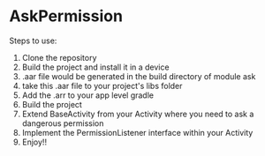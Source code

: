 # AskPermission

Steps to use:
1. Clone the repository
2. Build the project and install it in a device
3. .aar file would be generated in the build directory of module ask
4. take this .aar file to your project's libs folder
5. Add the .arr to your app level gradle
6. Build the project
7. Extend BaseActivity from your Activity where you need to ask a dangerous permission
8. Implement the PermissionListener interface within your Activity
9. Enjoy!!
